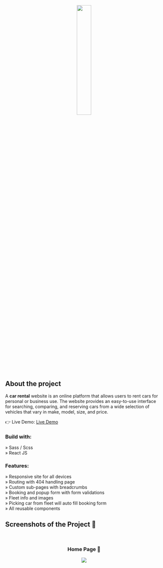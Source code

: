 <div align='center'><img style="width:30%" src='https://prnt.sc/2nbi6OK_-b_z'/></div>

<h2>About the project</h2>

  <p>A <b>car rental</b> website is an online platform that allows users to rent cars for personal or business use. The website provides an easy-to-use interface for searching, comparing, and reserving cars from a wide selection of vehicles that vary in make, model, size, and price.</p>

👉 Live Demo: <a href='https://car-rental-now.netlify.app/'>Live Demo</a>

<h3>Build with:</h3>

» Sass / Scss <br>
» React JS

<h3>Features:</h3>

» Responsive site for all devices <br>
» Routing with 404 handling page <br>
» Custom sub-pages with breadcrumbs <br>
» Booking and popup form with form validations <br>
» Fleet info and images <br>
» Picking car from fleet will auto fill booking form <br>
» All reusable components <br>

<h2>Screenshots of the Project 📸</h2>
<br>
<h3 align='center'>Home Page 🏡</h3>

<div align='center'>
<img src='https://user-images.githubusercontent.com/105128267/218077675-f50ac9ae-8d2c-4196-aed8-f4490e142960.png'/>

</div>